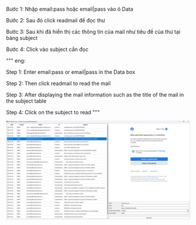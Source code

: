 Bước 1: Nhập email:pass hoặc email|pass vào ô Data

Bước 2: Sau đó click readmail để đọc thư

Bước 3: Sau khi đã hiển thị các thông tin của mail như tiêu đề của thư tại bảng subject

Bước 4: Click vào subject cần đọc

""" eng: 


Step 1: Enter email:pass or email|pass in the Data box

Step 2: Then click readmail to read the mail

Step 3: After displaying the mail information such as the title of the mail in the subject table

Step 4: Click on the subject to read
"""

![View](https://github.com/HungHT1890/MailViewerShare/blob/main/MiniMailViewer/example.jpg?raw=true)
